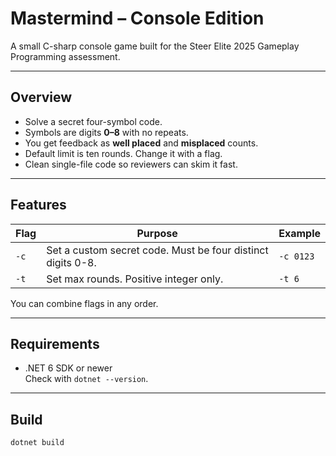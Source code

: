 # Mastermind – Console Edition

A small C-sharp console game built for the Steer Elite 2025 Gameplay Programming assessment.

---

## Overview
* Solve a secret four-symbol code.
* Symbols are digits **0–8** with no repeats.
* You get feedback as **well placed** and **misplaced** counts.
* Default limit is ten rounds. Change it with a flag.
* Clean single-file code so reviewers can skim it fast.

---

## Features
| Flag | Purpose | Example |
|------|---------|---------|
| `-c` | Set a custom secret code. Must be four distinct digits 0-8. | `-c 0123` |
| `-t` | Set max rounds. Positive integer only. | `-t 6` |

You can combine flags in any order.

---

## Requirements
* .NET 6 SDK or newer  
  Check with `dotnet --version`.

---

## Build
```bash
dotnet build
